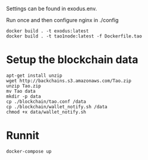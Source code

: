Settings can be found in exodus.env.

Run once and then configure nginx in ./config
```
docker build . -t exodus:latest 
docker build . -t tao1node:latest -f Dockerfile.tao 
```

# Setup the blockchain data
```
apt-get install unzip
wget http://backchains.s3.amazonaws.com/Tao.zip 
unzip Tao.zip 
mv Tao data
mkdir -p data
cp ./blockchain/tao.conf /data
cp ./blockchain/wallet_notify.sh /data
chmod +x data/wallet_notify.sh
```

# Runnit
```
docker-compose up
```